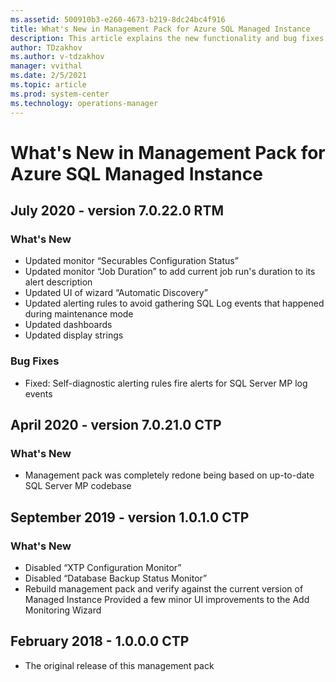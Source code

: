 ```yaml
---
ms.assetid: 500910b3-e260-4673-b219-8dc24bc4f916
title: What's New in Management Pack for Azure SQL Managed Instance
description: This article explains the new functionality and bug fixes implemented in Management Pack for Azure SQL Managed Instance
author: TDzakhov
ms.author: v-tdzakhov
manager: vvithal
ms.date: 2/5/2021
ms.topic: article
ms.prod: system-center
ms.technology: operations-manager
---
```


# What's New in Management Pack for Azure SQL Managed Instance

## July 2020 - version 7.0.22.0 RTM

### What's New

  - Updated monitor “Securables Configuration Status”
  - Updated monitor “Job Duration” to add current job run's duration to its alert description
  - Updated UI of wizard “Automatic Discovery”
  - Updated alerting rules to avoid gathering SQL Log events that happened during maintenance mode
  - Updated dashboards
  - Updated display strings

### Bug Fixes

  - Fixed: Self-diagnostic alerting rules fire alerts for SQL Server MP log events

## April 2020 - version 7.0.21.0 CTP

### What's New

  - Management pack was completely redone being based on up-to-date SQL Server MP codebase

## September 2019 - version 1.0.1.0 CTP

### What's New

  - Disabled “XTP Configuration Monitor”
  - Disabled “Database Backup Status Monitor”
  - Rebuild management pack and verify against the current version of Managed Instance Provided a few minor UI improvements to the Add Monitoring Wizard

## February 2018 - 1.0.0.0 CTP

- The original release of this management pack
